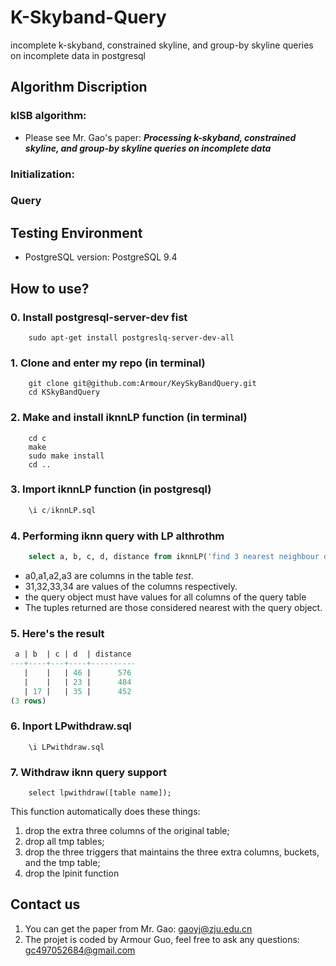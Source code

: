 # K-Skyband-Query
incomplete k-skyband, constrained skyline, and group-by skyline queries on incomplete data in postgresql

## Algorithm Discription
### kISB algorithm:
* Please see Mr. Gao's paper: <i><b>Processing k-skyband, constrained skyline, and group-by skyline queries on incomplete data</b></i>
  
### Initialization:


### Query


## Testing Environment

  * PostgreSQL version: PostgreSQL 9.4

## How to use?
### 0. Install postgresql-server-dev fist
~~~terminal
	sudo apt-get install postgreslq-server-dev-all
~~~

### 1. Clone and enter my repo (in terminal)
~~~terminal
    git clone git@github.com:Armour/KeySkyBandQuery.git
    cd KSkyBandQuery
~~~

### 2. Make and install iknnLP function (in terminal)
~~~terminal
	cd c
	make
	sudo make install
	cd ..
~~~

### 3. Import iknnLP function (in postgresql)
~~~sql
	\i c/iknnLP.sql
~~~

### 4. Performing iknn query with LP althrothm
~~~sql
	select a, b, c, d, distance from iknnLP('find 3 nearest neighbour of (a0,a1,a2,a3)(31,32,33,34) from test') AS (a int, b int, c int, d int, distance float);
~~~
* a0,a1,a2,a3 are columns in the table _test_.
* 31,32,33,34 are values of the columns respectively.
* the query object must have values for all columns of the query table
* The tuples returned are those considered nearest with the query object.

### 5. Here's the result
~~~sql
 a | b  | c | d  | distance 
---+----+---+----+----------
   |    |   | 46 |      576
   |    |   | 23 |      484
   | 17 |   | 35 |      452
(3 rows)
~~~

### 6. Inport LPwithdraw.sql

~~~
    \i LPwithdraw.sql
~~~

### 7. Withdraw iknn query support

~~~
    select lpwithdraw([table name]);
~~~

This function automatically does these things:
  1. drop the extra three columns of the original table;
  2. drop all tmp tables;
  3. drop the three triggers that maintains the three extra columns, buckets, and the tmp table;
  4. drop the lpinit function

## Contact us
1. You can get the paper from Mr. Gao: gaoyj@zju.edu.cn
2. The projet is coded by Armour Guo, feel free to ask any questions: gc497052684@gmail.com